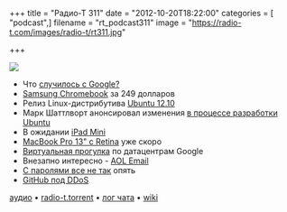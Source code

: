 +++
title = "Радио-Т 311"
date = "2012-10-20T18:22:00"
categories = [ "podcast",]
filename = "rt_podcast311"
image = "https://radio-t.com/images/radio-t/rt311.jpg"

+++

![](https://radio-t.com/images/radio-t/rt311.jpg)

* Что [случилось с Google?](http://tech.fortune.cnn.com/2012/10/19/google-8/)
* [Samsung Chromebook](http://habrahabr.ru/post/155309/) за 249 долларов
* Релиз Linux-дистрибутива [Ubuntu 12.10](http://www.opennet.ru/opennews/art.shtml?num=35111)
* Марк Шаттлворт анонсировал изменения [в процессе разработки Ubuntu](http://www.opennet.ru/opennews/art.shtml?num=35124)
* В ожидании [iPad Mini](http://www.businessinsider.com/john-gruber-on-the-ipad-mini-2012-10)
* [MacBook Pro 13" с Retina](http://9to5mac.com/2012/10/14/13-inch-macbook-pro-with-retina-display-confirmed-for-apple-event/) уже скоро
* [Виртуальная прогулка](http://habrahabr.ru/post/155121/) по датацентрам Google
* Внезапно интересно - [AOL Email](http://www.fastcodesign.com/1671036/aol-might-just-have-invented-emails-next-ui-paradigm#1)
* [С паролями все не так](http://www.wired.com/opinion/2012/10/passwords-and-hackers-security-and-practicality/) опять
* [GitHub под DDoS](http://techcrunch.com/2012/10/18/github-goes-down-with-major-disruption/)

[аудио](https://cdn.radio-t.com/rt_podcast311.mp3) • [radio-t.torrent](https://cdn.radio-t.com/torrents/rt_podcast311.mp3.torrent) • [лог чата](http://chat.radio-t.com/logs/radio-t-311.html) • [wiki](http://wiki.radio-t.com/%D0%92%D1%8B%D0%BF%D1%83%D1%81%D0%BA_311)<audio src="https://cdn.radio-t.com/rt_podcast311.mp3" preload="none"></audio>
